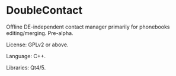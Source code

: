 # DoubleContact
Offline DE-independent contact manager primarily for phonebooks editing/merging. Pre-alpha.

License: GPLv2 or above.

Language: C++.

Libraries: Qt4/5.

